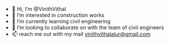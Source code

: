 - 👋 Hi, I’m @VinithVithal
- 👀 I’m interested in construction works 
- 🌱 I’m currently learning civil engineering 
- 💞️ I’m looking to collaborate on with the team of civil engineers
- 📫 reach me out with my mail vinithvithalalur@gmail.com

<!---
VinithVithal/VinithVithal is a ✨ special ✨ repository because its `README.md` (this file) appears on your GitHub profile.
You can click the Preview link to take a look at your changes.
--->
